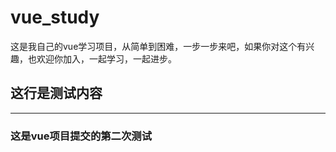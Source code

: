 # vue_study
这是我自己的vue学习项目，从简单到困难，一步一步来吧，如果你对这个有兴趣，也欢迎你加入，一起学习，一起进步。

## 这行是测试内容
- - - - -
### 这是vue项目提交的第二次测试
